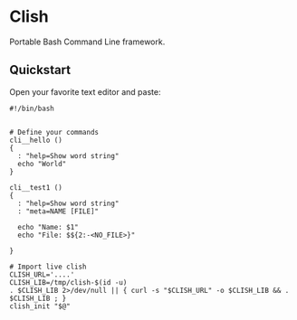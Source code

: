 # Clish

Portable Bash Command Line framework.

## Quickstart

Open your favorite text editor and paste:
```
#!/bin/bash


# Define your commands
cli__hello ()
{
  : "help=Show word string"
  echo "World"
}

cli__test1 ()
{
  : "help=Show word string"
  : "meta=NAME [FILE]"

  echo "Name: $1"
  echo "File: $${2:-<NO_FILE>}"

}

# Import live clish
CLISH_URL='....'
CLISH_LIB=/tmp/clish-$(id -u)
. $CLISH_LIB 2>/dev/null || { curl -s "$CLISH_URL" -o $CLISH_LIB && . $CLISH_LIB ; }
clish_init "$@"
```
